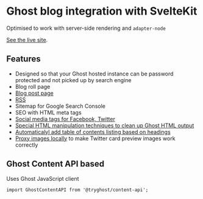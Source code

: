 # Ghost blog integration with SvelteKit

Optimised to work with server-side rendering and `adapter-node`

[See the live site](https://tradingstrategy.ai/blog).

## Features

- Designed so that your Ghost hosted instance can be password protected and not picked up by search engine
- Blog roll page
- [Blog post page](./[slug]/+page.svelte)
- [RSS](./rss.xml/+server.ts)
- Sitemap for Google Search Console
- SEO with HTML meta tags
- [Social media tags for Facebook, Twitter](./SocialMetaTags.svelte)
- [Special HTML manipulation techniques to clean up Ghost HTML output](./BlogPostContent.svelte)
- [Automaticalyl add table of contents listing based on headings](./BlogPostContent.svelte)
- [Proxy images locally](./image/server.ts) to make Twitter card preview images work correctly

## Ghost Content API based

Uses Ghost JavaScript client

```typescrt
import GhostContentAPI from '@tryghost/content-api';
```

